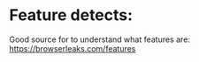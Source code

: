 # Feature detects:
Good source for to understand what features are:
https://browserleaks.com/features
